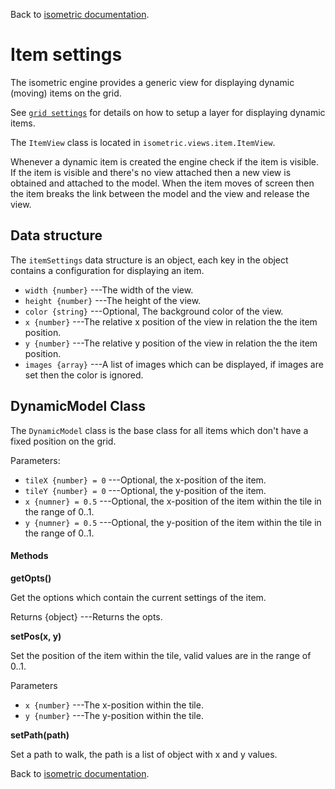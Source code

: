 Back to [isometric documentation](../readme.md).

# Item settings

The isometric engine provides a generic view for displaying dynamic (moving) items on the grid.

See [`grid settings`](grid.md) for details on how to setup a layer for displaying dynamic items.

The `ItemView` class is located in `isometric.views.item.ItemView`.

Whenever a dynamic item is created the engine check if the item is visible. If the item is visible
and there's no view attached then a new view is obtained and attached to the model. When the item
moves of screen then the item breaks the link between the model and the view and release the view.

## Data structure

The `itemSettings` data structure is an object, each key in the object contains a configuration for
displaying an item.

 + `width {number}` ---The width of the view.
 + `height {number}` ---The height of the view.
 + `color {string}` ---Optional, The background color of the view.
 + `x {number}` ---The relative x position of the view in relation the the item position.
 + `y {number}` ---The relative y position of the view in relation the the item position.
 + `images {array}` ---A list of images which can be displayed, if images are set then the color is ignored.

## DynamicModel Class

The `DynamicModel` class is the base class for all items which don't have a fixed position on the grid.

Parameters:

 + `tileX {number} = 0` ---Optional, the x-position of the item.
 + `tileY {number} = 0` ---Optional, the y-position of the item.
 + `x {numner} = 0.5` ---Optional, the x-position of the item within the tile in the range of 0..1.
 + `y {numner} = 0.5` ---Optional, the y-position of the item within the tile in the range of 0..1.

#### Methods

__getOpts()__

Get the options which contain the current settings of the item.

Returns
 {object} ---Returns the opts.

__setPos(x, y)__

Set the position of the item within the tile, valid values are in the range of 0..1.

Parameters
 + `x {number}` ---The x-position within the tile.
 + `y {number}` ---The y-position within the tile.

__setPath(path)__

Set a path to walk, the path is a list of object with x and y values.

Back to [isometric documentation](../readme.md).